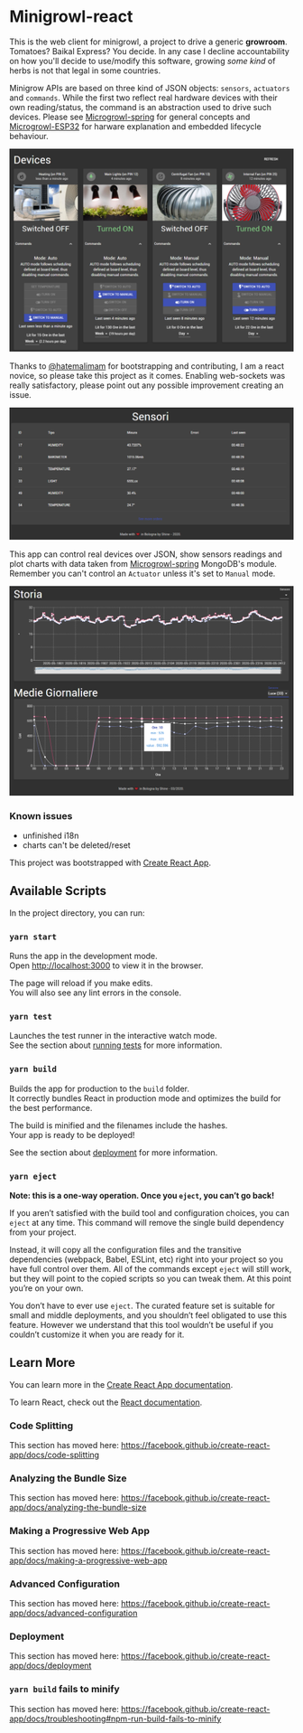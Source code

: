 # Minigrowl-react

This is the web client for minigrowl, a project to drive a generic **growroom**. Tomatoes? Baikal Express? You decide. In any case I decline accountability on how you'll decide to use/modify this software, growing _some kind_ of herbs is not that legal in some countries.

Minigrow APIs are based on three kind of JSON objects: `sensors`, `actuators` and `commands`. While the first two reflect real hardware devices with their own reading/status, the command is an abstraction used to drive such devices. Please see [Microgrowl-spring](https://shineangelic.github.io/Minigrowl-spring/) for general concepts and [Microgrowl-ESP32](https://shineangelic.github.io/Minigrowl-ESP-LoRa32-OLED/) for harware explanation and embedded lifecycle behaviour.

![screenshot](/docs/scrrenDesktop1.png)

Thanks to [@hatemalimam](https://github.com/hatemalimam) for bootstrapping and contributing, I am a react novice, so please take this project as it comes. Enabling web-sockets was really satisfactory, please point out any possible improvement creating an issue.

![screenshot](/docs/scrrenDesktop2.png)

This app can control real devices over JSON, show sensors readings and plot charts with data taken from [Microgrowl-spring](https://shineangelic.github.io/Minigrowl-spring/) MongoDB's module. Remember you can't control an `Actuator` unless it's set to `Manual` mode.

![charts screenshot](/docs/charts.png)

### Known issues

- unfinished i18n
- charts can't be deleted/reset

This project was bootstrapped with [Create React App](https://github.com/facebook/create-react-app).

## Available Scripts

In the project directory, you can run:

### `yarn start`

Runs the app in the development mode.<br />
Open [http://localhost:3000](http://localhost:3000) to view it in the browser.

The page will reload if you make edits.<br />
You will also see any lint errors in the console.

### `yarn test`

Launches the test runner in the interactive watch mode.<br />
See the section about [running tests](https://facebook.github.io/create-react-app/docs/running-tests) for more information.

### `yarn build`

Builds the app for production to the `build` folder.<br />
It correctly bundles React in production mode and optimizes the build for the best performance.

The build is minified and the filenames include the hashes.<br />
Your app is ready to be deployed!

See the section about [deployment](https://facebook.github.io/create-react-app/docs/deployment) for more information.

### `yarn eject`

**Note: this is a one-way operation. Once you `eject`, you can’t go back!**

If you aren’t satisfied with the build tool and configuration choices, you can `eject` at any time. This command will remove the single build dependency from your project.

Instead, it will copy all the configuration files and the transitive dependencies (webpack, Babel, ESLint, etc) right into your project so you have full control over them. All of the commands except `eject` will still work, but they will point to the copied scripts so you can tweak them. At this point you’re on your own.

You don’t have to ever use `eject`. The curated feature set is suitable for small and middle deployments, and you shouldn’t feel obligated to use this feature. However we understand that this tool wouldn’t be useful if you couldn’t customize it when you are ready for it.

## Learn More

You can learn more in the [Create React App documentation](https://facebook.github.io/create-react-app/docs/getting-started).

To learn React, check out the [React documentation](https://reactjs.org/).

### Code Splitting

This section has moved here: https://facebook.github.io/create-react-app/docs/code-splitting

### Analyzing the Bundle Size

This section has moved here: https://facebook.github.io/create-react-app/docs/analyzing-the-bundle-size

### Making a Progressive Web App

This section has moved here: https://facebook.github.io/create-react-app/docs/making-a-progressive-web-app

### Advanced Configuration

This section has moved here: https://facebook.github.io/create-react-app/docs/advanced-configuration

### Deployment

This section has moved here: https://facebook.github.io/create-react-app/docs/deployment

### `yarn build` fails to minify

This section has moved here: https://facebook.github.io/create-react-app/docs/troubleshooting#npm-run-build-fails-to-minify
